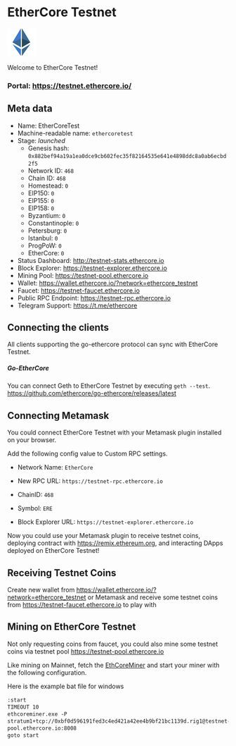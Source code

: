 # EtherCore Testnet

![EtherCore Logo](./ethercore.png)

Welcome to EtherCore Testnet!

### Portal: https://testnet.ethercore.io/

## Meta data

- Name: EtherCoreTest
- Machine-readable name: `ethercoretest`
- Stage: _launched_
  - Genesis hash: `0x882bef94a19a1ea0dce9cb602fec35f82164535e641e4898ddc8a0ab6ecbd2f5`
  - Network ID: `468`
  - Chain ID: `468`
  - Homestead: `0`
  - EIP150: `0`
  - EIP155: `0`
  - EIP158: `0`
  - Byzantium: `0`
  - Constantinople: `0`
  - Petersburg: `0`
  - Istanbul: `0`
  - ProgPoW: `0`
  - EtherCore: `0`
- Status Dashboard: http://testnet-stats.ethercore.io
- Block Explorer: https://testnet-explorer.ethercore.io
- Mining Pool: https://testnet-pool.ethercore.io
- Wallet: https://wallet.ethercore.io/?network=ethercore_testnet
- Faucet: https://testnet-faucet.ethercore.io
- Public RPC Endpoint: https://testnet-rpc.ethercore.io
- Telegram Support: https://t.me/ethercore

## Connecting the clients

All clients supporting the go-ethercore protocol can sync with EtherCore Testnet.

##### Go-EtherCore

You can connect Geth to EtherCore Testnet by executing `geth --test`. https://github.com/ethercore/go-ethercore/releases/latest

## Connecting Metamask

You could connect EtherCore Testnet with your Metamask plugin installed on your browser.

Add the following config value to Custom RPC settings.

- Network Name: `EtherCore`

- New RPC URL: `https://testnet-rpc.ethercore.io`

- ChainID: `468`

- Symbol: `ERE`

- Block Explorer URL: `https://testnet-explorer.ethercore.io`

Now you could use your Metamask plugin to receive testnet coins, deploying contract with https://remix.ethereum.org, and interacting DApps deployed on EtherCore Testnet!

## Receiving Testnet Coins

Create new wallet from https://wallet.ethercore.io/?network=ethercore_testnet or Metamask and receive some testnet coins from https://testnet-faucet.ethercore.io to play with

## Mining on EtherCore Testnet

Not only requesting coins from faucet, you could also mine some testnet coins via testnet pool https://testnet-pool.ethercore.io

Like mining on Mainnet, fetch the [EthCoreMiner](https://github.com/ethercore/ethcoreminer/releases/latest) and start your miner with the following configuration.

Here is the example bat file for windows

```
:start
TIMEOUT 10
ethcoreminer.exe -P stratum1+tcp://0xbf0d596191fed3c4ed421a42ee4b9bf21bc1139d.rig1@testnet-pool.ethercore.io:8008
goto start
```
